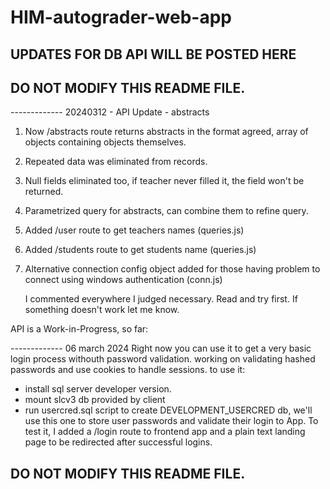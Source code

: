 # HIM-autograder-web-app


## UPDATES FOR DB API WILL BE POSTED HERE
## DO NOT MODIFY THIS README FILE.

-------------  20240312 - API Update - abstracts

1) Now /abstracts route returns abstracts in the format agreed, array of objects containing objects themselves.
2) Repeated data was eliminated from records.
3) Null fields eliminated too, if teacher never filled it, the field won't be returned.
4) Parametrized query for abstracts, can combine them to refine query.
5) Added /user route to get teachers names (queries.js)
6) Added /students route to get students name (queries.js)
7) Alternative connection config object added for those having problem to connect using windows authentication (conn.js)

   I commented everywhere I judged necessary. Read and try first. If something doesn't work let me know.

API is a Work-in-Progress, so far:

-------------   06 march 2024
Right now you can use it to get a very basic login process withouth password validation.
working on validating hashed passwords and use cookies to handle sessions.
to use it:
- install sql server developer version.
- mount slcv3 db provided by client
- run usercred.sql script to create DEVELOPMENT_USERCRED db, we'll use this one to store
user passwords and validate their login to App.
To test it, I added a /login route to frontend app and a plain text landing page to be redirected
after successful logins.

## DO NOT MODIFY THIS README FILE.
